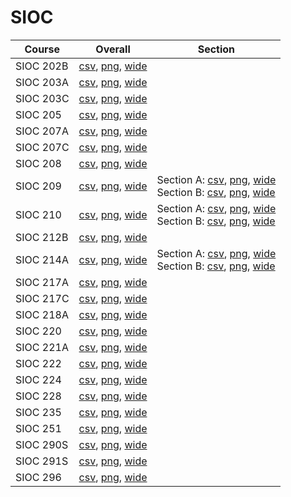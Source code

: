 # SIOC

| Course | Overall | Section |
| ------ | ------- | ------- |
| SIOC 202B | [csv](https://github.com/UCSD-Historical-Enrollment-Data/2024Fall/blob/main/overall/SIOC%20202B.csv), [png](https://raw.githubusercontent.com/UCSD-Historical-Enrollment-Data/2024Fall/main/plot_overall/SIOC%20202B.png), [wide](https://raw.githubusercontent.com/UCSD-Historical-Enrollment-Data/2024Fall/main/plot_overall_wide/SIOC%20202B.png) |  |
| SIOC 203A | [csv](https://github.com/UCSD-Historical-Enrollment-Data/2024Fall/blob/main/overall/SIOC%20203A.csv), [png](https://raw.githubusercontent.com/UCSD-Historical-Enrollment-Data/2024Fall/main/plot_overall/SIOC%20203A.png), [wide](https://raw.githubusercontent.com/UCSD-Historical-Enrollment-Data/2024Fall/main/plot_overall_wide/SIOC%20203A.png) |  |
| SIOC 203C | [csv](https://github.com/UCSD-Historical-Enrollment-Data/2024Fall/blob/main/overall/SIOC%20203C.csv), [png](https://raw.githubusercontent.com/UCSD-Historical-Enrollment-Data/2024Fall/main/plot_overall/SIOC%20203C.png), [wide](https://raw.githubusercontent.com/UCSD-Historical-Enrollment-Data/2024Fall/main/plot_overall_wide/SIOC%20203C.png) |  |
| SIOC 205 | [csv](https://github.com/UCSD-Historical-Enrollment-Data/2024Fall/blob/main/overall/SIOC%20205.csv), [png](https://raw.githubusercontent.com/UCSD-Historical-Enrollment-Data/2024Fall/main/plot_overall/SIOC%20205.png), [wide](https://raw.githubusercontent.com/UCSD-Historical-Enrollment-Data/2024Fall/main/plot_overall_wide/SIOC%20205.png) |  |
| SIOC 207A | [csv](https://github.com/UCSD-Historical-Enrollment-Data/2024Fall/blob/main/overall/SIOC%20207A.csv), [png](https://raw.githubusercontent.com/UCSD-Historical-Enrollment-Data/2024Fall/main/plot_overall/SIOC%20207A.png), [wide](https://raw.githubusercontent.com/UCSD-Historical-Enrollment-Data/2024Fall/main/plot_overall_wide/SIOC%20207A.png) |  |
| SIOC 207C | [csv](https://github.com/UCSD-Historical-Enrollment-Data/2024Fall/blob/main/overall/SIOC%20207C.csv), [png](https://raw.githubusercontent.com/UCSD-Historical-Enrollment-Data/2024Fall/main/plot_overall/SIOC%20207C.png), [wide](https://raw.githubusercontent.com/UCSD-Historical-Enrollment-Data/2024Fall/main/plot_overall_wide/SIOC%20207C.png) |  |
| SIOC 208 | [csv](https://github.com/UCSD-Historical-Enrollment-Data/2024Fall/blob/main/overall/SIOC%20208.csv), [png](https://raw.githubusercontent.com/UCSD-Historical-Enrollment-Data/2024Fall/main/plot_overall/SIOC%20208.png), [wide](https://raw.githubusercontent.com/UCSD-Historical-Enrollment-Data/2024Fall/main/plot_overall_wide/SIOC%20208.png) |  |
| SIOC 209 | [csv](https://github.com/UCSD-Historical-Enrollment-Data/2024Fall/blob/main/overall/SIOC%20209.csv), [png](https://raw.githubusercontent.com/UCSD-Historical-Enrollment-Data/2024Fall/main/plot_overall/SIOC%20209.png), [wide](https://raw.githubusercontent.com/UCSD-Historical-Enrollment-Data/2024Fall/main/plot_overall_wide/SIOC%20209.png) | Section A: [csv](https://github.com/UCSD-Historical-Enrollment-Data/2024Fall/blob/main/section/SIOC%20209_A.csv), [png](https://raw.githubusercontent.com/UCSD-Historical-Enrollment-Data/2024Fall/main/plot_section/SIOC%20209_A.png), [wide](https://raw.githubusercontent.com/UCSD-Historical-Enrollment-Data/2024Fall/main/plot_section_wide/SIOC%20209_A.png)<br>Section B: [csv](https://github.com/UCSD-Historical-Enrollment-Data/2024Fall/blob/main/section/SIOC%20209_B.csv), [png](https://raw.githubusercontent.com/UCSD-Historical-Enrollment-Data/2024Fall/main/plot_section/SIOC%20209_B.png), [wide](https://raw.githubusercontent.com/UCSD-Historical-Enrollment-Data/2024Fall/main/plot_section_wide/SIOC%20209_B.png) |
| SIOC 210 | [csv](https://github.com/UCSD-Historical-Enrollment-Data/2024Fall/blob/main/overall/SIOC%20210.csv), [png](https://raw.githubusercontent.com/UCSD-Historical-Enrollment-Data/2024Fall/main/plot_overall/SIOC%20210.png), [wide](https://raw.githubusercontent.com/UCSD-Historical-Enrollment-Data/2024Fall/main/plot_overall_wide/SIOC%20210.png) | Section A: [csv](https://github.com/UCSD-Historical-Enrollment-Data/2024Fall/blob/main/section/SIOC%20210_A.csv), [png](https://raw.githubusercontent.com/UCSD-Historical-Enrollment-Data/2024Fall/main/plot_section/SIOC%20210_A.png), [wide](https://raw.githubusercontent.com/UCSD-Historical-Enrollment-Data/2024Fall/main/plot_section_wide/SIOC%20210_A.png)<br>Section B: [csv](https://github.com/UCSD-Historical-Enrollment-Data/2024Fall/blob/main/section/SIOC%20210_B.csv), [png](https://raw.githubusercontent.com/UCSD-Historical-Enrollment-Data/2024Fall/main/plot_section/SIOC%20210_B.png), [wide](https://raw.githubusercontent.com/UCSD-Historical-Enrollment-Data/2024Fall/main/plot_section_wide/SIOC%20210_B.png) |
| SIOC 212B | [csv](https://github.com/UCSD-Historical-Enrollment-Data/2024Fall/blob/main/overall/SIOC%20212B.csv), [png](https://raw.githubusercontent.com/UCSD-Historical-Enrollment-Data/2024Fall/main/plot_overall/SIOC%20212B.png), [wide](https://raw.githubusercontent.com/UCSD-Historical-Enrollment-Data/2024Fall/main/plot_overall_wide/SIOC%20212B.png) |  |
| SIOC 214A | [csv](https://github.com/UCSD-Historical-Enrollment-Data/2024Fall/blob/main/overall/SIOC%20214A.csv), [png](https://raw.githubusercontent.com/UCSD-Historical-Enrollment-Data/2024Fall/main/plot_overall/SIOC%20214A.png), [wide](https://raw.githubusercontent.com/UCSD-Historical-Enrollment-Data/2024Fall/main/plot_overall_wide/SIOC%20214A.png) | Section A: [csv](https://github.com/UCSD-Historical-Enrollment-Data/2024Fall/blob/main/section/SIOC%20214A_A.csv), [png](https://raw.githubusercontent.com/UCSD-Historical-Enrollment-Data/2024Fall/main/plot_section/SIOC%20214A_A.png), [wide](https://raw.githubusercontent.com/UCSD-Historical-Enrollment-Data/2024Fall/main/plot_section_wide/SIOC%20214A_A.png)<br>Section B: [csv](https://github.com/UCSD-Historical-Enrollment-Data/2024Fall/blob/main/section/SIOC%20214A_B.csv), [png](https://raw.githubusercontent.com/UCSD-Historical-Enrollment-Data/2024Fall/main/plot_section/SIOC%20214A_B.png), [wide](https://raw.githubusercontent.com/UCSD-Historical-Enrollment-Data/2024Fall/main/plot_section_wide/SIOC%20214A_B.png) |
| SIOC 217A | [csv](https://github.com/UCSD-Historical-Enrollment-Data/2024Fall/blob/main/overall/SIOC%20217A.csv), [png](https://raw.githubusercontent.com/UCSD-Historical-Enrollment-Data/2024Fall/main/plot_overall/SIOC%20217A.png), [wide](https://raw.githubusercontent.com/UCSD-Historical-Enrollment-Data/2024Fall/main/plot_overall_wide/SIOC%20217A.png) |  |
| SIOC 217C | [csv](https://github.com/UCSD-Historical-Enrollment-Data/2024Fall/blob/main/overall/SIOC%20217C.csv), [png](https://raw.githubusercontent.com/UCSD-Historical-Enrollment-Data/2024Fall/main/plot_overall/SIOC%20217C.png), [wide](https://raw.githubusercontent.com/UCSD-Historical-Enrollment-Data/2024Fall/main/plot_overall_wide/SIOC%20217C.png) |  |
| SIOC 218A | [csv](https://github.com/UCSD-Historical-Enrollment-Data/2024Fall/blob/main/overall/SIOC%20218A.csv), [png](https://raw.githubusercontent.com/UCSD-Historical-Enrollment-Data/2024Fall/main/plot_overall/SIOC%20218A.png), [wide](https://raw.githubusercontent.com/UCSD-Historical-Enrollment-Data/2024Fall/main/plot_overall_wide/SIOC%20218A.png) |  |
| SIOC 220 | [csv](https://github.com/UCSD-Historical-Enrollment-Data/2024Fall/blob/main/overall/SIOC%20220.csv), [png](https://raw.githubusercontent.com/UCSD-Historical-Enrollment-Data/2024Fall/main/plot_overall/SIOC%20220.png), [wide](https://raw.githubusercontent.com/UCSD-Historical-Enrollment-Data/2024Fall/main/plot_overall_wide/SIOC%20220.png) |  |
| SIOC 221A | [csv](https://github.com/UCSD-Historical-Enrollment-Data/2024Fall/blob/main/overall/SIOC%20221A.csv), [png](https://raw.githubusercontent.com/UCSD-Historical-Enrollment-Data/2024Fall/main/plot_overall/SIOC%20221A.png), [wide](https://raw.githubusercontent.com/UCSD-Historical-Enrollment-Data/2024Fall/main/plot_overall_wide/SIOC%20221A.png) |  |
| SIOC 222 | [csv](https://github.com/UCSD-Historical-Enrollment-Data/2024Fall/blob/main/overall/SIOC%20222.csv), [png](https://raw.githubusercontent.com/UCSD-Historical-Enrollment-Data/2024Fall/main/plot_overall/SIOC%20222.png), [wide](https://raw.githubusercontent.com/UCSD-Historical-Enrollment-Data/2024Fall/main/plot_overall_wide/SIOC%20222.png) |  |
| SIOC 224 | [csv](https://github.com/UCSD-Historical-Enrollment-Data/2024Fall/blob/main/overall/SIOC%20224.csv), [png](https://raw.githubusercontent.com/UCSD-Historical-Enrollment-Data/2024Fall/main/plot_overall/SIOC%20224.png), [wide](https://raw.githubusercontent.com/UCSD-Historical-Enrollment-Data/2024Fall/main/plot_overall_wide/SIOC%20224.png) |  |
| SIOC 228 | [csv](https://github.com/UCSD-Historical-Enrollment-Data/2024Fall/blob/main/overall/SIOC%20228.csv), [png](https://raw.githubusercontent.com/UCSD-Historical-Enrollment-Data/2024Fall/main/plot_overall/SIOC%20228.png), [wide](https://raw.githubusercontent.com/UCSD-Historical-Enrollment-Data/2024Fall/main/plot_overall_wide/SIOC%20228.png) |  |
| SIOC 235 | [csv](https://github.com/UCSD-Historical-Enrollment-Data/2024Fall/blob/main/overall/SIOC%20235.csv), [png](https://raw.githubusercontent.com/UCSD-Historical-Enrollment-Data/2024Fall/main/plot_overall/SIOC%20235.png), [wide](https://raw.githubusercontent.com/UCSD-Historical-Enrollment-Data/2024Fall/main/plot_overall_wide/SIOC%20235.png) |  |
| SIOC 251 | [csv](https://github.com/UCSD-Historical-Enrollment-Data/2024Fall/blob/main/overall/SIOC%20251.csv), [png](https://raw.githubusercontent.com/UCSD-Historical-Enrollment-Data/2024Fall/main/plot_overall/SIOC%20251.png), [wide](https://raw.githubusercontent.com/UCSD-Historical-Enrollment-Data/2024Fall/main/plot_overall_wide/SIOC%20251.png) |  |
| SIOC 290S | [csv](https://github.com/UCSD-Historical-Enrollment-Data/2024Fall/blob/main/overall/SIOC%20290S.csv), [png](https://raw.githubusercontent.com/UCSD-Historical-Enrollment-Data/2024Fall/main/plot_overall/SIOC%20290S.png), [wide](https://raw.githubusercontent.com/UCSD-Historical-Enrollment-Data/2024Fall/main/plot_overall_wide/SIOC%20290S.png) |  |
| SIOC 291S | [csv](https://github.com/UCSD-Historical-Enrollment-Data/2024Fall/blob/main/overall/SIOC%20291S.csv), [png](https://raw.githubusercontent.com/UCSD-Historical-Enrollment-Data/2024Fall/main/plot_overall/SIOC%20291S.png), [wide](https://raw.githubusercontent.com/UCSD-Historical-Enrollment-Data/2024Fall/main/plot_overall_wide/SIOC%20291S.png) |  |
| SIOC 296 | [csv](https://github.com/UCSD-Historical-Enrollment-Data/2024Fall/blob/main/overall/SIOC%20296.csv), [png](https://raw.githubusercontent.com/UCSD-Historical-Enrollment-Data/2024Fall/main/plot_overall/SIOC%20296.png), [wide](https://raw.githubusercontent.com/UCSD-Historical-Enrollment-Data/2024Fall/main/plot_overall_wide/SIOC%20296.png) |  |
